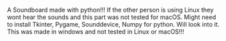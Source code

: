 A Soundboard made with python!!!
If the other person is using Linux they wont hear the sounds and this part was not tested for macOS.
Might need to install Tkinter, Pygame, Sounddevice, Numpy for python. Will look into it.
This was made in windows and not tested in Linux or macOS!!!
